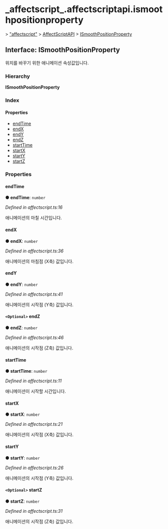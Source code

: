 # \_affectscript\_.affectscriptapi.ismoothpositionproperty

 &gt; ["affectscript"](https://github.com/AffectScript/affectscript-docs/tree/306de14a6253b187416c39813dcd85cd8989dc14/javascript-api/기타%20그%20외%20참조%20API/modules/_affectscript_.md) &gt; [AffectScriptAPI](https://github.com/AffectScript/affectscript-docs/tree/306de14a6253b187416c39813dcd85cd8989dc14/javascript-api/기타%20그%20외%20참조%20API/modules/_affectscript_.affectscriptapi.md) &gt; [ISmoothPositionProperty](https://github.com/AffectScript/affectscript-docs/tree/306de14a6253b187416c39813dcd85cd8989dc14/_affectscript_.affectscriptapi.ismoothpositionproperty.md)

## Interface: ISmoothPositionProperty

위치를 바꾸기 위한 애니메이션 속성값입니다.

### Hierarchy

**ISmoothPositionProperty**

### Index

#### Properties

* [endTime](_affectscript_.affectscriptapi.ismoothpositionproperty.md#endtime)
* [endX](_affectscript_.affectscriptapi.ismoothpositionproperty.md#endx)
* [endY](_affectscript_.affectscriptapi.ismoothpositionproperty.md#endy)
* [endZ](_affectscript_.affectscriptapi.ismoothpositionproperty.md#endz)
* [startTime](_affectscript_.affectscriptapi.ismoothpositionproperty.md#starttime)
* [startX](_affectscript_.affectscriptapi.ismoothpositionproperty.md#startx)
* [startY](_affectscript_.affectscriptapi.ismoothpositionproperty.md#starty)
* [startZ](_affectscript_.affectscriptapi.ismoothpositionproperty.md#startz)

### Properties

#### endTime <a id="endtime"></a>

**● endTime**: `number`

_Defined in affectscript.ts:16_

애니메이션의 마칠 시간입니다.

#### endX <a id="endx"></a>

**● endX**: `number`

_Defined in affectscript.ts:36_

애니메이션의 마침점 \(X축\) 값입니다.

#### endY <a id="endy"></a>

**● endY**: `number`

_Defined in affectscript.ts:41_

애니메이션의 시작점 \(Y축\) 값입니다.

#### `<Optional>` endZ <a id="endz"></a>

**● endZ**: `number`

_Defined in affectscript.ts:46_

애니메이션의 시작점 \(Z축\) 값입니다.

#### startTime <a id="starttime"></a>

**● startTime**: `number`

_Defined in affectscript.ts:11_

애니메이션이 시작할 시간입니다.

#### startX <a id="startx"></a>

**● startX**: `number`

_Defined in affectscript.ts:21_

애니메이션의 시작점 \(X축\) 값입니다.

#### startY <a id="starty"></a>

**● startY**: `number`

_Defined in affectscript.ts:26_

애니메이션의 시작점 \(Y축\) 값입니다.

#### `<Optional>` startZ <a id="startz"></a>

**● startZ**: `number`

_Defined in affectscript.ts:31_

애니메이션의 시작점 \(Z축\) 값입니다.

